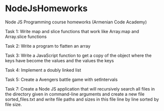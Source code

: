 # NodeJsHomeworks
Node JS Programming course homeworks (Armenian Code Academy)

Task 1: Write map and slice functions that work like Array.map and Array.slice functions

Task 2: Write a program to flatten an array

Task 3: Write a JavaScript function to get a copy of the object where the keys have become the values and the values the keys

Task 4: Implement a doubly linked list

Task 5: Create a Avengers battle game with setIntervals

Task 7: Create a Node JS application that will recursively search all files in the directory given in command-line arguments and create a new file sorted_files.txt and write file paths and sizes in this file line by line sorted by file size.

